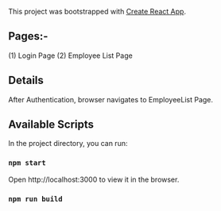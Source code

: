 This project was bootstrapped with [Create React App](https://github.com/facebook/create-react-app).

## Pages:- 
   (1) Login Page (2) Employee List Page

## Details
After Authentication, browser navigates to EmployeeList Page.

## Available Scripts

In the project directory, you can run:

### `npm start`

Open http://localhost:3000 to view it in the browser.

### `npm run build`


